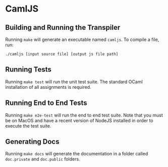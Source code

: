 # CamlJS

## Building and Running the Transpiler
Running ``` make ``` will generate an executable named ```camljs```. To compile a file, run:
```
./camljs [input source file] [output js file path]
```

## Running Tests
Running ``` make test ``` will run the unit test suite. The standard OCaml installation of all assignments is required.

## Running End to End Tests
Running ``` make e2e-test ``` will run the end to end test suite. 
Note that you must be on MacOS and have a recent version of NodeJS installed in order to execute the test suite.

## Generating Docs
Running ``` make docs ``` will generate the documentation in a folder called ```doc.private``` and ```doc.public``` folders.
